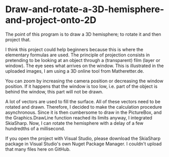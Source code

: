 # Draw-and-rotate-a-3D-hemisphere-and-project-onto-2D
The point of this program is to draw a 3D hemisphere; to rotate it and then project that.

I think this project could help beginners because this is where the elementary formulas are used.
The principle of projection consists in pretending to be looking at an object through a (transparent) film (layer or window). The eye sees what arrives on the window. This is illustrated in the uploaded images, I am using a 3D online tool from Matheretter.de.

You can zoom by increasing the camera position or decreasing the window position. If it happens that the window is too low, i.e. part of the object is behind the window, this part will not be drawn.

A lot of vectors are used to fill the surface. All of these vectors need to be rotated and drawn. Therefore, I decided to make the calculation procedure asynchronous. Since it is then cumbersome to draw in the PictureBox, and the Graphics.DrawLine function reached its limits anyway, I integrated SkiaSharp. Now, I can rotate the hemisphere with a delay of a few hundredths of a millisecond. 

If you open the project with Visual Studio, please download the SkiaSharp package in Visual Studio's own Nuget Package Manager. I couldn't upload that many files here on GitHub. 
